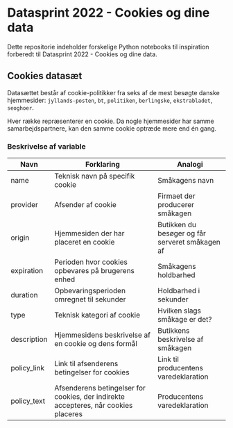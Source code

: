 # Datasprint 2022 - Cookies og dine data

Dette repositorie indeholder forskelige Python notebooks til inspiration forberedt til Datasprint 2022 - Cookies og dine data.

## Cookies datasæt

Datasættet består af cookie-politikker fra seks af de mest besøgte danske hjemmesider: `jyllands-posten`, `bt`, `politiken`, `berlingske`, `ekstrabladet`, `seoghoer`.

Hver række repræsenterer en cookie. Da nogle hjemmesider har samme samarbejdspartnere, kan den samme cookie optræde mere end én gang.

### Beskrivelse af variable

 Navn | Forklaring | Analogi 
---|---|---
name | Teknisk navn på specifik cookie | Småkagens navn 
provider | Afsender af cookie | Firmaet der producerer småkagen
origin | Hjemmesiden der har placeret en cookie | Butikken du besøger og får serveret småkagen af
expiration | Perioden hvor cookies opbevares på brugerens enhed | Småkagens holdbarhed
duration | Opbevaringsperioden omregnet til sekunder | Holdbarhed i sekunder
type | Teknisk kategori af cookie | Hvilken slags småkage er det?
description | Hjemmesidens beskrivelse af en cookie og dens formål | Butikkens beskrivelse af småkagen
policy_link | Link til afsenderens betingelser for cookies | Link til producentens varedeklaration
policy_text | Afsenderens betingelser for cookies, der indirekte accepteres, når cookies placeres | Producentens varedeklaration


